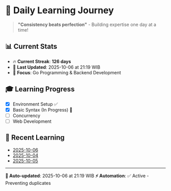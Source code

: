 # 🚀 Daily Learning Journey

> **"Consistency beats perfection"** - Building expertise one day at a time!

## 📊 Current Stats
- 🔥 **Current Streak**: **126 days**
- 📅 **Last Updated**: 2025-10-06 at 21:19 WIB
- 🎯 **Focus**: Go Programming & Backend Development

## 🎓 Learning Progress
- [x] Environment Setup ✅
- [x] Basic Syntax (In Progress) 🔄
- [ ] Concurrency
- [ ] Web Development

## 📖 Recent Learning
- [2025-10-06](learning-log/.md)
- [2025-10-04](learning-log/.md)
- [2025-10-05](learning-log/.md)

---
**🤖 Auto-updated**: 2025-10-06 at 21:19 WIB
**⚡ Automation**: ✅ Active - Preventing duplicates
